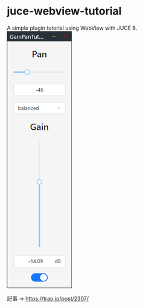 # juce-webview-tutorial
A simple plugin tutorial using WebView with JUCE 8.
![plugin ui](doc/pluginUI.png)

記事 → https://trap.jp/post/2307/